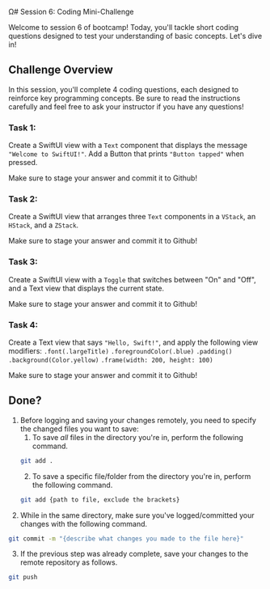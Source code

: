 Ω# Session 6: Coding Mini-Challenge

Welcome to session 6 of bootcamp! Today, you'll tackle short coding questions designed to test your understanding of basic concepts. Let's dive in!

## Challenge Overview

In this session, you'll complete 4 coding questions, each designed to reinforce key programming concepts. Be sure to read the instructions carefully and feel free to ask your instructor if you have any questions!

### Task 1: 
Create a SwiftUI view with a `Text` component that displays the message `"Welcome to SwiftUI!"`.
Add a Button that prints `"Button tapped"` when pressed.

Make sure to stage your answer and commit it to Github!

### Task 2: 
Create a SwiftUI view that arranges three `Text` components in a `VStack`, an `HStack`, and a `ZStack`.

Make sure to stage your answer and commit it to Github!

### Task 3:
Create a SwiftUI view with a `Toggle` that switches between "On" and "Off", and a Text view that displays the current state.
   
Make sure to stage your answer and commit it to Github!

### Task 4: 
Create a Text view that says `"Hello, Swift!"`, and apply the following view modifiers:
`.font(.largeTitle)`
`.foregroundColor(.blue)`
`.padding()`
`.background(Color.yellow)`
`.frame(width: 200, height: 100)`

Make sure to stage your answer and commit it to Github!

## Done?
1. Before logging and saving your changes remotely, you need to specify the changed files you want to save:
   1. To save *all* files in the directory you're in, perform the following command.
   ```bash
   git add .
   ```
   2. To save a specific file/folder from the directory you're in, perform the following command.
   ```bash
   git add {path to file, exclude the brackets}
   ```
3. While in the same directory, make sure you've logged/committed your changes with the following command.
```bash
git commit -m "{describe what changes you made to the file here}"
```
3. If the previous step was already complete, save your changes to the remote repository as follows.
```bash
git push
```
